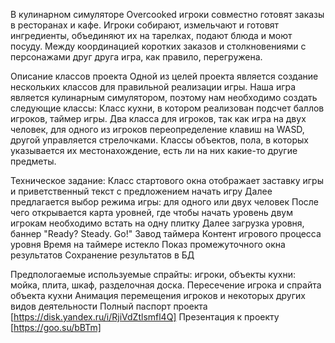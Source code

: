 В кулинарном симуляторе Overcooked игроки совместно готовят заказы в ресторанах и кафе. Игроки собирают, измельчают и готовят ингредиенты, объединяют их на тарелках, подают блюда и моют посуду. Между координацией коротких заказов и столкновениями с персонажами друг друга игра, как правило, перегружена.

Описание классов проекта Одной из целей проекта является создание нескольких классов для правильной реализации игры. Наша игра является кулинарным симулятором, поэтому нам необходимо создать следующие классы: Класс кухни, в котором реализован подсчет баллов игроков, таймер игры. Два класса для игроков, так как игра на двух человек, для одного из игроков переопределение клавиш на WASD, другой управляется стрелочками. Классы объектов, пола, в которых указывается их местонахождение, есть ли на них какие-то другие предметы.

Техническое задание: Класс стартового окна отображает заставку игры и приветственный текст с предложением начать игру Далее предлагается выбор режима игры: для одного или двух человек После чего открывается карта уровней, где чтобы начать уровень двум игрокам необходимо встать на одну плитку Далее загрузка уровня, баннер "Ready? Steady. Go!" Завод таймера Контент игрового процесса уровня Время на таймере истекло Показ промежуточного окна результатов Сохранение результатов в БД

Предпологаемые используемые спрайты: игроки, объекты кухни: мойка, плита, шкаф, разделочная доска. Пересечение игрока и спрайта объекта кухни Анимация перемещения игроков и некоторых других видов деятельности Полный паспорт проекта [https://disk.yandex.ru/i/RjiVdZtlsmfl4Q] Презентация к проекту [https://goo.su/bBTm]